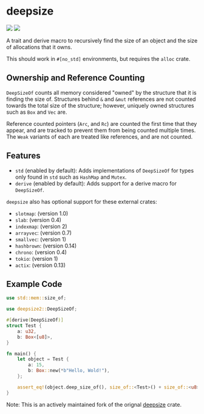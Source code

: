 
# deepsize
![](https://img.shields.io/crates/v/deepsize2.svg) [![](https://img.shields.io/badge/docs-deepsize2-blue.svg)](https://docs.rs/deepsize2)

A trait and derive macro to recursively find the size of an object
and the size of allocations that it owns.

This should work in `#[no_std]` environments, but requires the `alloc` crate.

## Ownership and Reference Counting

`DeepSizeOf` counts all memory considered "owned" by the structure
that it is finding the size of.  Structures behind `&` and `&mut`
references are not counted towards the total size of the structure;
however, uniquely owned structures such as `Box` and `Vec` are.

Reference counted pointers (`Arc`, and `Rc`) are counted the first
time that they appear, and are tracked to prevent them from being
counted multiple times.  The `Weak` variants of each are treated like
references, and are not counted.

## Features

* `std` (enabled by default): Adds implementations of `DeepSizeOf`
  for types only found in `std` such as `HashMap` and `Mutex`.
* `derive` (enabled by default): Adds support for a derive macro for
  `DeepSizeOf`.

`deepsize` also has optional support for these external crates:

* `slotmap`: (version 1.0)
* `slab`: (version 0.4)
* `indexmap`: (version 2)
* `arrayvec`: (version 0.7)
* `smallvec`: (version 1)
* `hashbrown`: (version 0.14)
* `chrono`: (version 0.4)
* `tokio`: (version 1)
* `actix`: (version 0.13)

## Example Code

```rust
use std::mem::size_of;

use deepsize2::DeepSizeOf;

#[derive(DeepSizeOf)]
struct Test {
    a: u32,
    b: Box<[u8]>,
}

fn main() {
    let object = Test {
        a: 15,
        b: Box::new(*b"Hello, Wold!"),
    };

    assert_eq!(object.deep_size_of(), size_of::<Test>() + size_of::<u8>() * 12);
}
```

Note: This is an actively maintained fork of the orignal [deepsize](https://docs.rs/deepsize) crate.